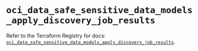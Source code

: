 # `oci_data_safe_sensitive_data_models_apply_discovery_job_results`

Refer to the Terraform Registry for docs: [`oci_data_safe_sensitive_data_models_apply_discovery_job_results`](https://registry.terraform.io/providers/oracle/oci/7.19.0/docs/resources/data_safe_sensitive_data_models_apply_discovery_job_results).
